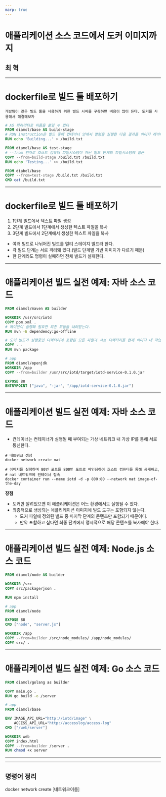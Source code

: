 ```yaml
---
marp: true
---
```


# 애플리케이션 소스 코드에서 도커 이미지까지

## 최 혁

---

# dockerfile로 빌드 툴 배포하기

    개발팀이 같은 빌드 툴을 사용하기 위한 빌드 서버를 구축하면 비용이 많이 든다. 도커를 사용해서 해결해보자

```dockerfile
# AS 파라미터로 이름을 붙일 수 있다
FROM diamol/base AS build-stage
# RUN instruction은 빌드 중에 컨테이너 안에서 명령을 실행한 다음 결과를 이미지 레이어에 저장
RUN echo 'Building...' > /build.txt

FROM diamol/base AS test-stage
# --from 인자로 호스트 컴퓨터 파일시스템이 아닌 빌드 단계의 파일시스템에 접근
COPY --from=build-stage /build.txt /build.txt
RUN echo 'Testing...' >> /build.txt

FROM diabol/base
COPY --from=test-stage /build.txt /build.txt
CMD cat /build.txt
```

---

# dockerfile로 빌드 툴 배포하기

1. 1단계 빌드에서 텍스트 파일 생성
2. 2단계 빌드에서 1단계에서 생성한 텍스트 파일을 복사
3. 3단계 빌드에서 2단계에서 생성한 텍스트 파일을 복사

- 여러 빌드로 나뉘어진 빌드를 멀티 스테이지 빌드라 한다.
- 각 빌드 단계는 서로 격리돼 있다.(빌드 단계별 기반 이미지가 다르기 때문)
- 한 단계라도 명령이 실패하면 전체 빌드가 실패한다.

---

# 애플리케이션 빌드 실전 예제: 자바 소스 코드

```dockerfile
FROM diamol/maven AS builder

WORKDIR /usr/src/iotd
COPY pom.xml .
# 메이븐이 실행돼 필요한 의존 모듈을 내려받는다.
RUN mvn -B dependency:go-offline

# 도커 빌드가 실행중인 디렉터리에 포함된 모든 파일과 서브 디렉터리를 현재 이미지 내 작업 디렉터리로 복사
COPY . .
RUN mvn package

# app
FROM diamol/openjdk
WORKDIR /app
COPY --from=builder /usr/src/iotd/target/iotd-service-0.1.0.jar

EXPOSE 80
ENTRYPOINT ["java", "-jar", "/app/iotd-service-0.1.0.jar"]
```

---

# 애플리케이션 빌드 실전 예제: 자바 소스 코드

- 컨테이너는 컨테이너가 실행될 때 부여되는 가상 네트워크 내 가상 IP를 통해 서로 통신한다.

```shell
# 네트워크 생성
docker network create nat

# 이미지를 실행하며 80번 포트를 800번 포트로 바인딩하여 호스트 컴퓨터를 통해 공개하고,
# nat 네트워크에 컨테이너 접속
docker container run --name iotd -d -p 800:80 --network nat image-of-the-day
```

**장점**

- 도커만 깔려있으면 이 애플리케이션은 어느 환경에서도 실행될 수 있다.
- 최종적으로 생성되는 애플리케이션 이미지에 빌드 도구는 포함되지 않는다.
  - 도커 파일에 정의된 빌드 중 마지막 단계의 콘텐츠만 포함되기 때문이다.
  - 만약 포함하고 싶다면 최종 단계에서 명시적으로 해당 콘텐츠를 복사해야 한다.

---

# 애플리케이션 빌드 실전 예제: Node.js 소스 코드

```dockerfile
FROM diamol/node AS builder

WORKDIR /src
COPY src/package/json .

RUN npm install

# app
FROM diamol/node

EXPOSE 80
CMD ["node", "server.js"]

WORKDIR /app
COPY --from=builder /src/node_modules/ /app/node_modules/
COPY src/ .
```

---

# 애플리케이션 빌드 실전 예제: Go 소스 코드

```dockerfile
FROM diamol/golang as builder

COPY main.go .
RUN go build -o /server

# app
FROM diamol/base

ENV IMAGE_API_URL="http://iotd/image" \
    ACCESS_API_URL="http://accesslog/access-log"
CMD ["/web/server"]

WORKDIR web
COPY index.html
COPY --from=builder /server .
RUN chmod +x server
```

---

---

## 명령어 정리

docker network create [네트워크이름]
